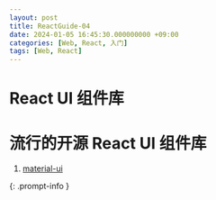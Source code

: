 ```yaml
---
layout: post
title: ReactGuide-04
date: 2024-01-05 16:45:30.000000000 +09:00
categories: [Web, React, 入门]
tags: [Web, React]
---
```



# React UI 组件库

# 流行的开源 React UI 组件库
1. [material-ui](https://github.com/mui/material-ui)









<!--![image](/assets/images/react/guide/index_key.png)-->



> 
{: .prompt-info }

